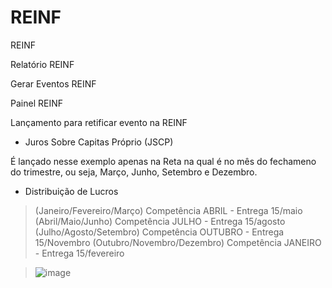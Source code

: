 # REINF
REINF

Relatório REINF

Gerar Eventos REINF

Painel REINF

Lançamento para retificar evento na REINF


- Juros Sobre Capitas Próprio (JSCP)

É lançado nesse exemplo apenas na Reta na qual é no mês do fechameno do trimestre, ou seja, Março, Junho, Setembro e Dezembro.

- Distribuição de Lucros
  
> (Janeiro/Fevereiro/Março) Competência ABRIL -  Entrega 15/maio
> (Abril/Maio/Junho) Competência JULHO - Entrega 15/agosto
> (Julho/Agosto/Setembro) Competência OUTUBRO - Entrega 15/Novembro
> (Outubro/Novembro/Dezembro) Competência JANEIRO - Entrega 15/fevereiro

> ![image](https://github.com/user-attachments/assets/cb571432-9833-4697-a042-01cc53184602)
